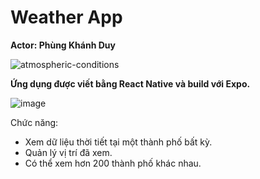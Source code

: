 # Weather App
**Actor: Phùng Khánh Duy** 

![atmospheric-conditions](https://github.com/user-attachments/assets/f5231842-7c00-4327-80dd-2f918a3c6556)



**Ứng dụng được viết bằng React Native và build với Expo.**

![image](https://github.com/user-attachments/assets/a7aef05e-e119-4d6d-9cfa-8e7bc8cd847e)

Chức năng: 
+ Xem dữ liệu thời tiết tại một thành phố bất kỳ.
+ Quản lý vị trí đã xem.
+ Có thể xem hơn 200 thành phố khác nhau.
